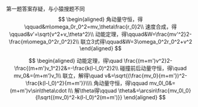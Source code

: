 第一题答案存疑，与小猿搜题不同
$$
\begin{aligned}
角动量守恒，得\qquad&m\omega_0r_0^2=mv_\theta\frac{r_0}2\\
速度合成，得\qquad&v'=\sqrt{v^2+v_\theta^2}\\
动能定理，得\qquad&W=\frac{mv'^2}2-\frac{m\omega_0^2r_0^2}2\\
联立3式得\qquad&W=3\omega_0^2r_0^2+v^2
\end{aligned}
$$

$$
\begin{aligned}
动能定理，得\quad \frac{(m+m')v^2}2-\frac{(m+m')v_1^2}2&=-\frac{k(l-l_0)^2}2\\
碰撞前后动量守恒，得\quad mv_0&=(m+m')v_1\\
联立，解得\quad v&=\sqrt{(\frac{mv_0}{m+m'})^2-\frac{k(l-l_0)^2}{m+m'}}\\\\
角动量守恒，得\qquad mv_0l_0&=(m+m')v\sin\theta\cdot l\\
解\theta得\qquad \theta&=\arcsin\frac{mv_0l_0}{l\sqrt{(mv_0)^2-k(l-l_0)^2(m+m')}}
\end{aligned}
$$